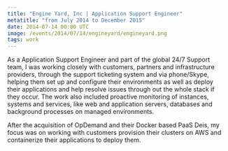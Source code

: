 ```yaml
---
title: "Engine Yard, Inc | Application Support Engineer"
metatitle: "from July 2014 to December 2015"
date: 2014-07-14 00:00 UTC
image: /events/2014/07/14/engineyard/engineyard.png
tags: work
---
```


As a Application Support Engineer and part of the global 24/7 Support team, I was working closely with customers, partners and infrastructure providers, through the support ticketing system and via phone/Skype, helping them set up and configure their environments as well as deploy their applications and help resolve issues through out the whole stack if they occur. The work also included proactive monitoring of instances, systems and services, like web and application servers, databases and background processes on managed environments.

After the acquisition of OpDemand and their Docker based PaaS Deis, my focus was on working with customers provision their clusters on AWS and containerize their applications to deploy them.
